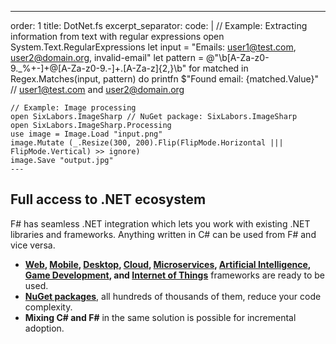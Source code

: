 ---
order: 1
title: DotNet.fs
excerpt_separator: <!--more-->
code: |
    // Example: Extracting information from text with regular expressions
    open System.Text.RegularExpressions
    let input = "Emails: user1@test.com, user2@domain.org, invalid-email"
    let pattern = @"\b[A-Za-z0-9._%+-]+@[A-Za-z0-9.-]+\.[A-Za-z]{2,}\b"
    for matched in Regex.Matches(input, pattern) do
        printfn $"Found email: {matched.Value}" // user1@test.com and user2@domain.org

    // Example: Image processing
    open SixLabors.ImageSharp // NuGet package: SixLabors.ImageSharp
    open SixLabors.ImageSharp.Processing
    use image = Image.Load "input.png"
    image.Mutate (_.Resize(300, 200).Flip(FlipMode.Horizontal ||| FlipMode.Vertical) >> ignore)
    image.Save "output.jpg"
    ---
## Full access to .NET ecosystem

F# has seamless .NET integration which lets you work with existing .NET libraries and frameworks. Anything written in C# can be used from F# and vice versa.
<!--more-->
- **[Web](https://dotnet.microsoft.com/en-us/apps/aspnet), [Mobile](https://dotnet.microsoft.com/en-us/apps/maui), [Desktop](https://dotnet.microsoft.com/en-us/apps/desktop), [Cloud](https://dotnet.microsoft.com/en-us/apps/cloud), [Microservices](https://dotnet.microsoft.com/en-us/apps/aspnet/microservices), [Artificial Intelligence](https://dotnet.microsoft.com/en-us/apps/ai), [Game Development](https://dotnet.microsoft.com/en-us/apps/games), and [Internet of Things](https://dotnet.microsoft.com/en-us/apps/iot)** frameworks are ready to be used.
- [**NuGet packages**](https://www.nuget.org), all hundreds of thousands of them, reduce your code complexity.
- **Mixing C# and F#** in the same solution is possible for incremental adoption.